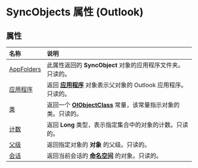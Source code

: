 
# SyncObjects 属性 (Outlook)

## 属性



|**名称**|**说明**|
|:-----|:-----|
|[AppFolders](711ebc16-12ac-9df3-31af-a883f438814f.md)|此属性返回的 **SyncObject** 对象的应用程序文件夹。只读的。|
|[应用程序](b7d637cd-f144-c48b-789b-0a1d53853efb.md)|返回 **[应用程序](797003e7-ecd1-eccb-eaaf-32d6ddde8348.md)** 对象表示父对象的 Outlook 应用程序。只读的。|
|[类](9de6d0e9-8e84-bc4c-d525-109e8d58c42a.md)|返回一个 **[OlObjectClass](33d724b3-df3c-2a7f-a80f-93b66d96f588.md)** 常量，该常量指示对象的类。只读的。|
|[计数](718e3194-2f27-7088-7d34-fb4930aa2c7b.md)|返回 **Long** 类型，表示指定集合中的对象的计数。只读的。|
|[父级](a97e4afb-ae99-15b7-b394-cede70d605cf.md)|返回指定对象的 **对象** 的父级。只读的。|
|[会话](443c2e6d-fda7-8230-b3b1-bd87cccafe23.md)|返回当前会话的 **[命名空间](f0dcaa19-07f5-5d42-a3bf-2e42b7885644.md)** 的对象。只读的。|
